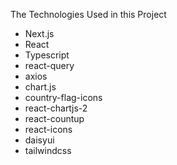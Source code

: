 The Technologies Used in this Project 

- Next.js
- React
- Typescript
- react-query
- axios
- chart.js
- country-flag-icons
- react-chartjs-2
- react-countup
- react-icons
- daisyui
- tailwindcss
